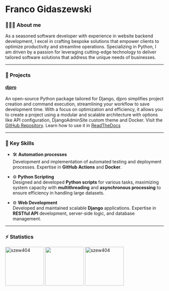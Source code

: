# Franco Gidaszewski

### 👨🏽‍💻 About me
As a seasoned software developer with experience in website backend development, I excel in crafting bespoke solutions that empower clients to optimize productivity and streamline operations. Specializing in Python, I am driven by a passion for leveraging cutting-edge technology to deliver tailored software solutions that address the unique needs of businesses.

---

### 🎯 Projects

#### [djpro](https://github.com/szew404/djpro)
An open-source Python package tailored for Django, djpro simplifies project creation and command execution, streamlining your workflow to save development time. With a focus on optimization and efficiency, it allows you to create a project using a modular and scalable architecture with options like API configuration, DjangoAdminSite custom theme and Docker.
Visit the [GitHub Repository](https://github.com/szew404/djpro). Learn how to use it in [ReadTheDocs](https://djpro.readthedocs.io/en/latest/)

---

### 🔧 Key Skills

- 🛠 **Automation processes**  
  Development and implementation of automated testing and deployment processes. Expertise in **GitHub Actions** and **Docker**.

- ⚙️ **Python Scripting**  
Designed and developed **Python scripts** for various tasks, maximizing system capacity with **multithreading** and **asynchronous processing** to ensure efficiency in handling large datasets.

- ⚙️ **Web Development**  
  Developed and maintained scalable **Django** applications. Expertise in **RESTful API** development, server-side logic, and database management.

---

### ⚡️ Statistics
<p align="left">
 <img src="https://github-readme-stats.vercel.app/api/top-langs/?username=szew404&theme=vue-dark&show_icons=true&hide_border=true&layout=compact" alt="szew404" height="123" />
 <img src="https://github-readme-stats.vercel.app/api?username=szew404&show_icons=true&theme=vue-dark&hide_border=true" height="123" />
 <img src="https://github-readme-streak-stats.herokuapp.com/?user=szew404&theme=vue-dark&hide_border=true" alt="szew404" height="123" />
</p>
